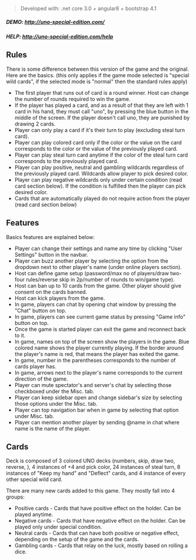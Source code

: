 > Developed with: .net core 3.0 + angular8 + bootstrap 4.1

##### DEMO: http://uno-special-edition.com/

##### HELP: http://uno-special-edition.com/help

## Rules

There is some difference between this version of the game and the original. Here are the basics. (this only applies if the game mode selected is "special wild cards", if the selected mode is "normal" then the standard rules apply)

- The first player that runs out of card is a round winner. Host can change the number of rounds required to win the game.
- If the player has played a card, and as a result of that they are left with 1 card in his hand, they must call "uno", by pressing the blue button in the middle of the screen. If the player doesn't call uno, they are punished by drawing 2 cards.
- Player can only play a card if it's their turn to play (excluding steal turn card).
- Player can play colored card only if the color or the value on the card corresponds to the color or the value of the previously played card.
- Player can play steal turn card anytime if the color of the steal turn card corresponds to the previously played card.
- Player can play positive, neutral and gambling wildcards regardless of the previously played card. Wildcards allow player to pick desired color.
- Player can play negative wildcards only under certain condition (read card section below). If the condition is fulfilled then the player can pick desired color.
- Cards that are automatically played do not require action from the player (read card section below)

## Features

Basics features are explained below:

- Player can change their settings and name any time by clicking "User Settings" button in the navbar.
- Player can buzz another player by selecting the option from the dropdown next to other player's name (under online players section).
- Host can define game setup (password/max no of players/draw two-four rules/reverse skip in 2p/number of rounds to win/game type).
- Host can ban up to 10 cards from the game. Other player should give consent on the cards banned.
- Host can kick players from the game.
- In game, players can chat by opening chat window by pressing the "Chat" button on top.
- In game, players can see current game status by pressing "Game info" button on top.
- Once the game is started player can exit the game and reconnect back to it.
- In game, names on top of the screen show the players in the game. Blue colored name shows the player currently playing. If the border around the player's name is red, that means the player has exited the game.
- In game, number in the parentheses corresponds to the number of cards player has.
- In game, arrows next to the player's name corresponds to the current direction of the game.
- Player can mute spectator's and server's chat by selecting those checkboxed under the Misc. tab.
- Player can keep sidebar open and change sidebar's size by selecting those options under the Misc. tab.
- Player can top navigation bar when in game by selecting that option under Misc. tab.
- Player can mention another player by sending @name in chat where name is the name of the player.

## Cards

Deck is composed of 3 colored UNO decks (numbers, skip, draw two, reverse, ), 4 instances of +4 and pick color, 24 instances of steal turn, 8 instances of "Keep my hand" and "Deflect" cards, and 4 instance of every other special wild card.

There are many new cards added to this game. They mostly fall into 4 groups:
- Positive cards - Cards that have positive effect on the holder. Can be played anytime.
- Negative cards - Cards that have negative effect on the holder. Can be played only under special condition.
- Neutral cards - Cards that can have both positive or negative effect, depending on the setup of the game and the cards.
- Gambling cards - Cards that relay on the luck, mostly based on rolling a dice.


